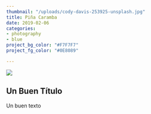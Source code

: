 ```yaml
---
thumbnail: "/uploads/cody-davis-253925-unsplash.jpg"
title: Piña Caramba
date: 2019-02-06
categories:
- photography
- blue
project_bg_color: "#F7F7F7"
project_fg_color: "#0E8089"

---
```

![](/uploads/cody-davis-253925-unsplash.jpg)

## **Un Buen Título**

Un buen texto